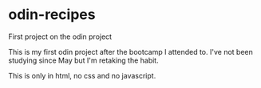# odin-recipes
First project on the odin project

This is my first odin project after the bootcamp I attended to. I've not been studying since May but I'm retaking the habit. 

This is only in html, no css and no javascript. 
